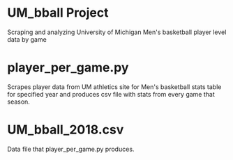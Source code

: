 # UM_bball Project
Scraping and analyzing University of Michigan Men's basketball player level data by game

# player_per_game.py
Scrapes player data from UM athletics site for Men's basketball stats table for specified year and produces csv file with stats from every game that season.

# UM_bball_2018.csv
Data file that player_per_game.py produces.
